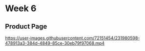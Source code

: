 # Week 6
## Product Page


https://user-images.githubusercontent.com/72151454/231980598-478913a3-384d-4849-85ce-30eb79f97068.mp4


